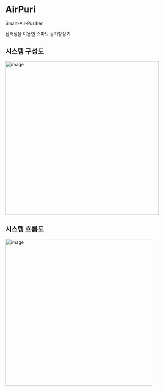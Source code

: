 # AirPuri
Smart-Air-Purifier

딥러닝을 이용한 스마트 공기청정기

## 시스템 구성도
<img width="484" alt="image" src="https://user-images.githubusercontent.com/93854436/179921038-9dc24adc-5a79-42c9-bb93-0f2054a8ed45.png">


## 시스템 흐름도
<img width="463" alt="image" src="https://user-images.githubusercontent.com/93854436/179921081-c4948b85-2f60-4063-be9d-804a4ff4e506.png">

